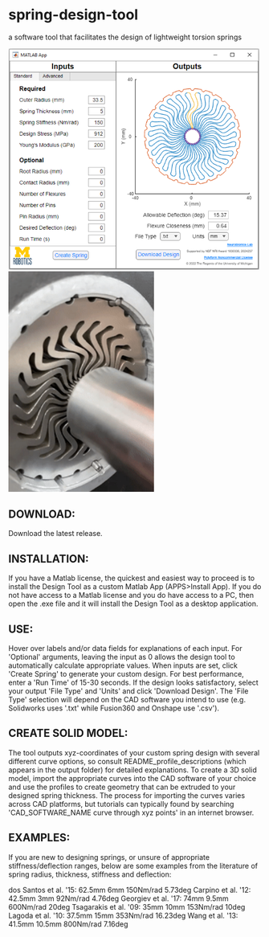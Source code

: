 # spring-design-tool
a software tool that facilitates the design of lightweight torsion springs

<p float="left">
  <img src="assets/Design Tool Snip.png" width="500" />
  <img src="assets/spring GIF.gif" width="290" /> 
</p>

## DOWNLOAD:
Download the latest release.

## INSTALLATION:
If you have a Matlab license, the quickest and easiest way to proceed is to install the Design Tool as a custom Matlab App (APPS>Install App). If you do not have access to a Matlab license and you do have access to a PC, then open the .exe file and it will install the Design Tool as a desktop application.

## USE:
Hover over labels and/or data fields for explanations of each input. For 'Optional' arguments, leaving the input as 0 allows the design tool to automatically calculate appropriate values. When inputs are set, click 'Create Spring' to generate your custom design. For best performance, enter a 'Run Time' of 15-30 seconds. If the design looks satisfactory, select your output 'File Type' and 'Units' and click 'Download Design'. The 'File Type' selection will depend on the CAD software you intend to use (e.g. Solidworks uses '.txt' while Fusion360 and Onshape use '.csv').

## CREATE SOLID MODEL:
The tool outputs xyz-coordinates of your custom spring design with several different curve options, so consult README_profile_descriptions (which appears in the output folder) for detailed explanations. To create a 3D solid model, import the appropriate curves into the CAD software of your choice and use the profiles to create geometry that can be extruded to your designed spring thickness. The process for importing the curves varies across CAD platforms, but tutorials can typically found by searching 'CAD_SOFTWARE_NAME curve through xyz points' in an internet browser.

## EXAMPLES:
If you are new to designing springs, or unsure of appropriate stiffness/deflection ranges, below are some examples from the literature of spring radius, thickness, stiffness and deflection:

dos Santos et al. '15: 62.5mm 6mm 150Nm/rad 5.73deg
Carpino et al. '12: 42.5mm 3mm 92Nm/rad 4.76deg
Georgiev et al. '17: 74mm 9.5mm 600Nm/rad 20deg
Tsagarakis et al. '09: 35mm 10mm 153Nm/rad 10deg
Lagoda et al. '10: 37.5mm 15mm 353Nm/rad 16.23deg
Wang et al. '13: 41.5mm 10.5mm 800Nm/rad 7.16deg

